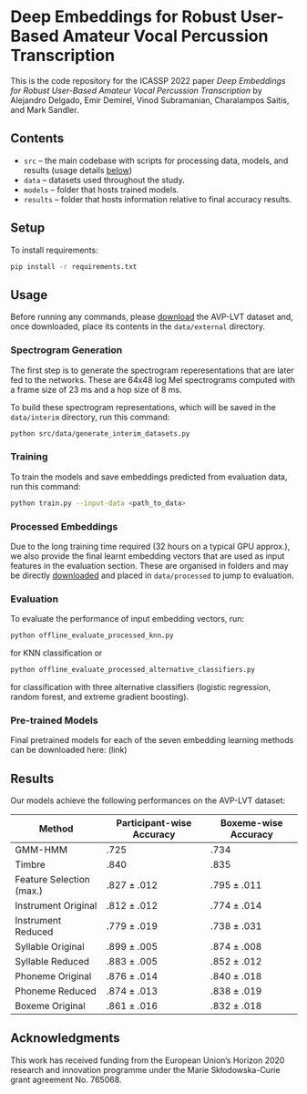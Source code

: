 Deep Embeddings for Robust User-Based Amateur Vocal Percussion Transcription
============================================================================

This is the code repository for the ICASSP 2022 paper 
*Deep Embeddings for Robust User-Based Amateur Vocal Percussion Transcription*
by Alejandro Delgado, Emir Demirel, Vinod Subramanian, Charalampos Saitis, and Mark Sandler.

Contents
--------

- `src` – the main codebase with scripts for processing data, models, and results (usage details [below](#Usage))
- `data` – datasets used throughout the study.
- `models` – folder that hosts trained models.
- `results` – folder that hosts information relative to final accuracy results.

Setup
-----

To install requirements:

```sh
pip install -r requirements.txt
```

Usage
-----

Before running any commands, please [download](link_to_be_created_soon) the AVP-LVT dataset and, once downloaded, place its contents in the `data/external` directory.

### Spectrogram Generation

The first step is to generate the spectrogram reperesentations that are later fed to the networks. These are 64x48 log Mel spectrograms computed with a frame size of 23 ms and a hop size of 8 ms.

To build these spectrogram representations, which will be saved in the `data/interim` directory, run this command:

```sh
python src/data/generate_interim_datasets.py
```

### Training

To train the models and save embeddings predicted from evaluation data, run this command:

```sh
python train.py --input-data <path_to_data>
```

### Processed Embeddings

Due to the long training time required (32 hours on a typical GPU approx.), we also provide the final learnt embedding vectors that are used as input features in the evaluation section. These are organised in folders and may be directly [downloaded](link_to_be_created_soon) and placed in `data/processed` to jump to evaluation.

### Evaluation

To evaluate the performance of input embedding vectors, run:

```sh
python offline_evaluate_processed_knn.py
```

for KNN classification or

```sh
python offline_evaluate_processed_alternative_classifiers.py
```

for classification with three alternative classifiers (logistic regression, random forest, and extreme gradient boosting).

### Pre-trained Models

Final pretrained models for each of the seven embedding learning methods can be downloaded here: (link)

Results
-------

Our models achieve the following performances on the AVP-LVT dataset:

| Method                   | Participant-wise Accuracy | Boxeme-wise Accuracy |
| ------------------------ |-------------------------- | -------------------- |
| GMM-HMM                  |           .725            |         .734         |
| Timbre                   |           .840            |         .835         |
| Feature Selection (max.) |        .827 ± .012        |      .795 ± .011     |
| Instrument Original      |        .812 ± .012        |      .774 ± .014     |
| Instrument Reduced       |        .779 ± .019        |      .738 ± .031     |
| Syllable Original        |        .899 ± .005        |      .874 ± .008     |
| Syllable Reduced         |        .883 ± .005        |      .852 ± .012     |
| Phoneme Original         |        .876 ± .014        |      .840 ± .018     |
| Phoneme Reduced          |        .874 ± .013        |      .838 ± .019     |
| Boxeme Original          |        .861 ± .016        |      .832 ± .018     |

Acknowledgments
---------------
This work has received funding from the European Union’s Horizon 2020 research and innovation
programme under the Marie Skłodowska-Curie grant agreement No. 765068.




